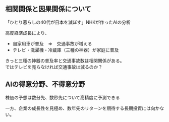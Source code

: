 
## 相関関係と因果関係について

「ひとり暮らしの40代が日本を滅ぼす」NHKが作ったAIの分析

高度経済成長により、  
- 自家用車が普及　⇒　交通事故が増える
- テレビ・洗濯機・冷蔵庫（三種の神器）が家庭に普及

きっと三種の神器の普及率と交通事故数は相関関係がある。  
ではテレビを売らなければ交通事故は減るのか？


## AIの得意分野、不得意分野

株価の予想は数分先、数秒先について高精度に予測できる

一方、企業の成長性を見極め、数年先のリターンを期待する長期投資には向かない。


